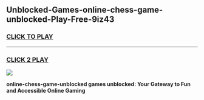 
## Unblocked-Games-online-chess-game-unblocked-Play-Free-9iz43
<h3>
<a href="https://premium76.site?title=online-chess-game-unblocked&ref=09A">CLICK TO PLAY</a></h3>
<hr>

<h3>
<a href="https://premium76.site?title=online-chess-game-unblocked&ref=09A">CLICK 2 PLAY</a>
  
</h3>

<a href="https://premium76.site?title=online-chess-game-unblocked&ref=09A"><img src="https://clearcache.store/games.png"></a>


**online-chess-game-unblocked games unblocked: Your Gateway to Fun and Accessible Online Gaming**
